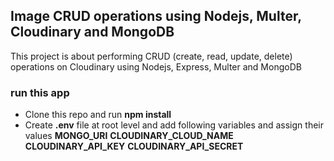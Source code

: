 ## Image CRUD operations using Nodejs, Multer, Cloudinary and MongoDB

This project is about performing CRUD (create, read, update, delete) operations on Cloudinary using Nodejs, Express, Multer and MongoDB

### run this app

- Clone this repo and run **npm install**
- Create **.env** file at root level and add following variables and assign their values **MONGO_URI** **CLOUDINARY_CLOUD_NAME** **CLOUDINARY_API_KEY** **CLOUDINARY_API_SECRET**

